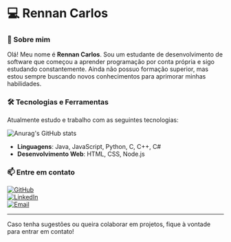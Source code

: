 # 💻 Rennan Carlos

### 🚀 Sobre mim
Olá! Meu nome é **Rennan Carlos**. Sou um estudante de desenvolvimento de software que começou a aprender programação por conta própria e sigo estudando constantemente. Ainda não possuo formação superior, mas estou sempre buscando novos conhecimentos para aprimorar minhas habilidades.

### 🛠️ Tecnologias e Ferramentas
Atualmente estudo e trabalho com as seguintes tecnologias:

![Anurag's GitHub stats](https://github-readme-stats.vercel.app/api?zzNanz=anuraghazra&show_icons=true&theme=dark)


- **Linguagens**: Java, JavaScript, Python, C, C++, C#
- **Desenvolvimento Web**: HTML, CSS, Node.js

### 📫 Entre em contato
[![GitHub](https://img.shields.io/badge/GitHub-000?style=for-the-badge&logo=github&logoColor=white)](https://github.com/seuusuario)  
[![LinkedIn](https://img.shields.io/badge/LinkedIn-0077B5?style=for-the-badge&logo=linkedin&logoColor=white)](https://linkedin.com/in/seuusuario)  
[![Email](https://img.shields.io/badge/Email-D14836?style=for-the-badge&logo=gmail&logoColor=white)](mailto:seuemail@gmail.com)

---

Caso tenha sugestões ou queira colaborar em projetos, fique à vontade para entrar em contato!

